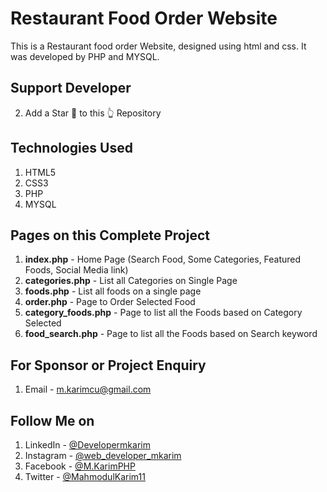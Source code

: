# Restaurant Food Order Website
This is a Restaurant food order Website, designed using html and css. It was developed by PHP and MYSQL.

## Support Developer
2. Add a Star 🌟  to this 👆 Repository
## Technologies Used
1. HTML5
2. CSS3
3. PHP
4. MYSQL


## Pages on this Complete Project
1. **index.php** - Home Page (Search Food, Some Categories, Featured Foods, Social Media link)
2. **categories.php** - List all Categories on Single Page
3. **foods.php** - List all foods on a single page
4. **order.php** - Page to Order Selected Food
5. **category_foods.php** - Page to list all the Foods based on Category Selected
6. **food_search.php** - Page to list all the Foods based on Search keyword


## For Sponsor or Project Enquiry
1. Email - m.karimcu@gmail.com


## Follow Me on
1. LinkedIn - [@Developermkarim](https://www.linkedin.com/ "Mahmodul Karim on LinkedIn")
2. Instagram - [@web_developer_mkarim](https://www.instagram.com/web_developer_mkarim/ "Mahmodul Karim on Instagram")
3. Facebook - [@M.KarimPHP](https://www.facebook.com/M.KarimPHP/ "Mahmodul Karim on Facebook")
5. Twitter - [@MahmodulKarim11](https://twitter.com/MahmodulKarim11 "Mahmodul Karim on Twitter")
